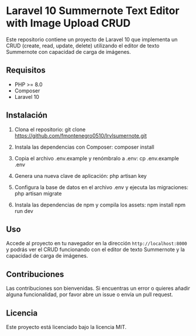 # Laravel 10 Summernote Text Editor with Image Upload CRUD

Este repositorio contiene un proyecto de Laravel 10 que implementa un CRUD (create, read, update, delete) utilizando el editor de texto Summernote con capacidad de carga de imágenes.

## Requisitos

- PHP >= 8.0
- Composer
- Laravel 10

## Instalación

1. Clona el repositorio:
git clone https://github.com/fmontenegro0510/lrvlsumernote.git


2. Instala las dependencias con Composer:
composer install


3. Copia el archivo .env.example y renómbralo a .env:
cp .env.example .env


4. Genera una nueva clave de aplicación:
php artisan key


5. Configura la base de datos en el archivo .env y ejecuta las migraciones:
php artisan migrate


6. Instala las dependencias de npm y compila los assets:
npm install
npm run dev


## Uso

Accede al proyecto en tu navegador en la dirección `http://localhost:8000` y podrás ver el CRUD funcionando con el editor de texto Summernote y la capacidad de carga de imágenes.

## Contribuciones

Las contribuciones son bienvenidas. Si encuentras un error o quieres añadir alguna funcionalidad, por favor abre un issue o envía un pull request.

## Licencia

Este proyecto está licenciado bajo la licencia MIT.